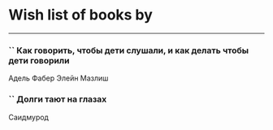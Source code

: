 # Wish list of books by [](https://plus.google.com/u/0/110108278789076439525/)
---

### `` Как говорить, чтобы дети слушали, и как делать чтобы дети говорили
Адель Фабер Элейн Мазлиш

### `` Долги тают на глазах
Саидмурод


